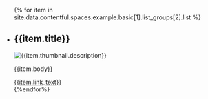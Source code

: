 <ul class="usa-card-group">
{% for item in site.data.contentful.spaces.example.basic[1].list_groups[2].list %}
  <li class="usa-card usa-card--flag desktop:grid-col-8 usa-card--media-left">
    <div class="usa-card__container__flag-subscribe">
      <div class="usa-card__header">
        <h2 class="usa-card__heading">{{item.title}}</h2>
      </div>
      <div class="usa-card__media usa-card__media--inset">
        <div class="usa-card__img">
          <img
            src="{{item.thumbnail.url}}"
            alt="{{item.thumbnail.description}}"
          />
        </div>
      </div>
      <div class="usa-card__body">
        <p>{{item.body}}</p>
      </div>
      <div class="usa-card__footer">
        <a href="">{{item.link_text}}</a>
      </div>
    </div>
  </li>
  {%endfor%}
</ul>